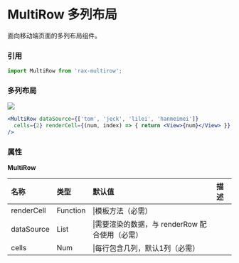 # MultiRow 多列布局

面向移动端页面的多列布局组件。

### 引用

```jsx
import MultiRow from 'rax-multirow';
```

### 多列布局

![](https://img.alicdn.com/tps/TB12k55KVXXXXXfXVXXXXXXXXXX-415-230.png)

```jsx
<MultiRow dataSource={['tom', 'jeck', 'lilei', 'hanmeimei']} 
  cells={2} renderCell={(num, index) => { return <View>{num}</View> }} 
/>
```

### 属性

**MultiRow**

| 名称         | 类型       | 默认值                            | 描述   |
| :--------- | :------- | :----------------------------- | :--- |
| renderCell | Function | \|模板方法（必需）                     |      |
| dataSource | List     | \|需要渲染的数据，与 renderRow 配合使用（必需） |      |
| cells      | Num      | \|每行包含几列，默认1列（必需）              |      |
